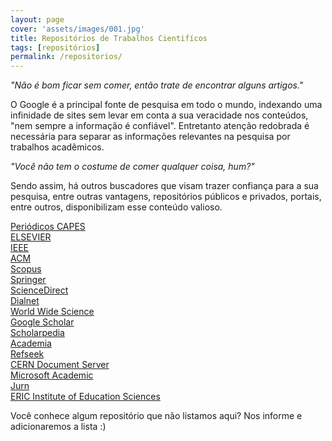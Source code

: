 ```yaml
---
layout: page
cover: 'assets/images/001.jpg'
title: Repositórios de Trabalhos Cientifícos
tags: [repositórios]
permalink: /repositorios/
---
```


<p>
    <cite>"Não é bom ficar sem comer, então trate de encontrar alguns artigos."</cite>
</p>

<amp-img width="600" height="400" layout="responsive" src="{{ site.url }}/assets/images/teddy-kelley-88356-unsplash.jpg"></amp-img>

<p>
    O Google é a principal fonte de pesquisa em todo o mundo, indexando uma infinidade de sites sem levar em conta a sua veracidade nos conteúdos, "nem sempre a informação é confiável". Entretanto atenção redobrada é necessária para separar as informações relevantes na pesquisa por trabalhos acadêmicos.
</p>

<p>
    <cite>"Você não tem o costume de comer qualquer coisa, hum?"</cite>
</p>

<p>
    Sendo assim, há outros buscadores que visam trazer confiança para a sua pesquisa, entre outras vantagens, repositórios públicos e privados, portais, entre outros, disponibilizam esse conteúdo valioso.
</p>

<p>
    <a title="Periódicos CAPES" href="http://www-periodicos-capes-gov-br.ez16.periodicos.capes.gov.br/index.php?option=com_phome" target="_blank">Periódicos CAPES</a><br>
    <a title="ELSEVIER" href="https://www.elsevier.com/" target="_blank">ELSEVIER</a><br>
    <a title="IEEE" href="http://ieeexplore.ieee.org/Xplore/home.jsp" target="_blank">IEEE</a><br>
    <a title="ACM" href="https://dl.acm.org/" target="_blank">ACM</a><br>
    <a title="Scopus" href="https://www.scopus.com/search/form.uri?display=basic" target="_blank">Scopus</a><br>
    <a title="Springer" href="https://link.springer.com/" target="_blank">Springer</a><br>
    <a title="ScienceDirect" href="https://www.sciencedirect.com/" target="_blank">ScienceDirect</a><br>
    <a title="Dialnet" href="https://dialnet.unirioja.es/" target="_blank">Dialnet</a><br>
    <a title="world wide science" href="https://worldwidescience.org/" target="_blank">World Wide Science</a><br>
    <a title="Google Scholar" href="https://scholar.google.com.br/" target="_blank">Google Scholar</a><br>
    <a title="Scholarpedia" href="http://www.scholarpedia.org/article/Main_Page" target="_blank">Scholarpedia</a><br>
    <a title="Academia" href="https://www.academia.edu/" target="_blank">Academia</a><br>
    <a title="Refseek" href="https://www.refseek.com/" target="_blank">Refseek</a><br>
    <a title="CERN Document Server" href="http://cds.cern.ch/" target="_blank">CERN Document Server</a><br>
    <a title="Microsoft Academic" href="https://academic.microsoft.com/" target="_blank">Microsoft Academic</a><br>
    <a title="Jurn" href="http://www.jurn.org/#gsc.tab=0" target="_blank">Jurn</a><br>
    <a title="ERIC Institute of Education Sciences" href="https://eric.ed.gov/" target="_blank">ERIC Institute of Education Sciences</a><br>    
</p>

<p>
    Você conhece algum repositório que não listamos aqui? Nos informe e adicionaremos a lista :)
</p>
